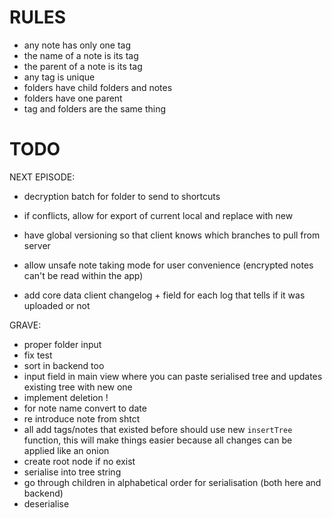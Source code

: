 # RULES
- any note has only one tag
- the name of a note is its tag
- the parent of a note is its tag
- any tag is unique 
- folders have child folders and notes
- folders have one parent
- tag and folders are the same thing

# TODO

NEXT EPISODE:
- decryption batch for folder to send to shortcuts
- if conflicts, allow for export of current local and replace with new
- have global versioning so that client knows which branches to pull from server

- allow unsafe note taking mode for user convenience (encrypted notes can't be read within the app)
- add core data client changelog + field for each log that tells if it was uploaded or not

GRAVE:
- proper folder input
- fix test
- sort in backend too
- input field in main view where you can paste serialised tree and updates existing tree with new one
- implement deletion !
- for note name convert to date
- re introduce note from shtct
- all add tags/notes that existed before should use new `insertTree` function, this will make things easier because all changes can be applied like an onion
- create root node if no exist
- serialise into tree string
- go through children in alphabetical order for serialisation (both here and backend)
- deserialise
